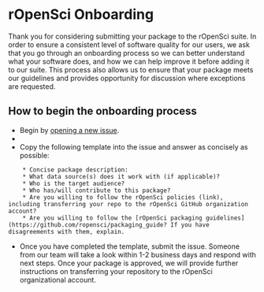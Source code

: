 rOpenSci Onboarding
===================

Thank you for considering submitting your package to the rOpenSci suite. In order to ensure a consistent level of software quality for our users, we ask that you go through an onboarding process so we can better understand what your software does, and how we can help improve it before adding it to our suite. This process also allows us to ensure that your package meets our guidelines and provides opportunity for discussion where exceptions are requested.

## How to begin the onboarding process

* Begin by [opening a new issue](https://github.com/ropensci/onboarding/issues/new).
* 
* Copy the following template into the issue and answer as concisely as possible:

```
    * Concise package description:
    * What data source(s) does it work with (if applicable)?
    * Who is the target audience?
    * Who has/will contribute to this package?
    * Are you willing to follow the rOpenSci policies (link), including transferring your repo to the rOpenSci GitHub organization account?
    * Are you willing to follow the [rOpenSci packaging guidelines](https://github.com/ropensci/packaging_guide? If you have disagreements with them, explain.
```

* Once you have completed the template, submit the issue. Someone from our team will take a look within 1-2 business days and respond with next steps.  Once your package is approved, we will provide further instructions on transferring your repository to the rOpenSci organizational account.



